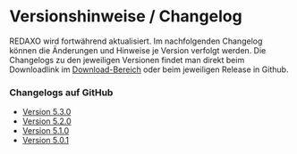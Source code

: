 # Versionshinweise / Changelog

REDAXO wird fortwährend aktualisiert.  Im nachfolgenden Changelog können die Änderungen und Hinweise je Version verfolgt werden. Die Changelogs zu den jeweiligen Versionen findet man direkt beim Downloadlink im [Download-Bereich](/download/core/) oder beim jeweiligen Release in Github. 

### Changelogs auf GitHub 

- [Version 5.3.0](https://github.com/redaxo/redaxo/releases/tag/5.3.0)
- [Version 5.2.0](https://github.com/redaxo/redaxo/releases/tag/5.2.0)
- [Version 5.1.0](https://github.com/redaxo/redaxo/releases/tag/5.1.0)
- [Version 5.0.1](https://github.com/redaxo/redaxo/releases/tag/5.0.1)

